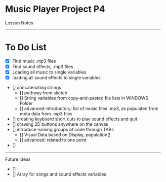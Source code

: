 # Music Player Project P4
Lesson Notes

---

# To Do List

- [x] Find music .mp3 files
- [x] Find sound effects, .mp3 files
- [x] Loading all music to single variables
- [x] loading all sound effects to single variables
- [] concatenating strings
  - [] pathway from sketch
  - [] String variables from copy-and-pasted file lists in WiNDOWS Folder
  - [] advanced introductory: list of music files .mp3, as populated from meta data from .mp3 files
- [] creating keyboard short cuts to play sound effects and quit
- [] drawing 2D buttons anywhere on the canvas
- [] introduce naming groups of code through TABs
  - [] Visual Data based on Display, population()
  - [] advanced: related to one point
- [] 

---

Future Ideas

  
- [] 
- [] Array for songs and sound effects variables